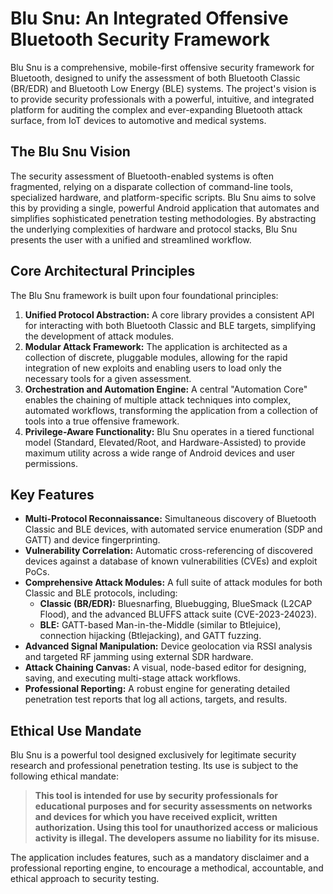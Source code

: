 # Blu Snu: An Integrated Offensive Bluetooth Security Framework

Blu Snu is a comprehensive, mobile-first offensive security framework for Bluetooth, designed to unify the assessment of both Bluetooth Classic (BR/EDR) and Bluetooth Low Energy (BLE) systems. The project's vision is to provide security professionals with a powerful, intuitive, and integrated platform for auditing the complex and ever-expanding Bluetooth attack surface, from IoT devices to automotive and medical systems.

## The Blu Snu Vision

The security assessment of Bluetooth-enabled systems is often fragmented, relying on a disparate collection of command-line tools, specialized hardware, and platform-specific scripts. Blu Snu aims to solve this by providing a single, powerful Android application that automates and simplifies sophisticated penetration testing methodologies. By abstracting the underlying complexities of hardware and protocol stacks, Blu Snu presents the user with a unified and streamlined workflow.

## Core Architectural Principles

The Blu Snu framework is built upon four foundational principles:

1.  **Unified Protocol Abstraction:** A core library provides a consistent API for interacting with both Bluetooth Classic and BLE targets, simplifying the development of attack modules.
2.  **Modular Attack Framework:** The application is architected as a collection of discrete, pluggable modules, allowing for the rapid integration of new exploits and enabling users to load only the necessary tools for a given assessment.
3.  **Orchestration and Automation Engine:** A central "Automation Core" enables the chaining of multiple attack techniques into complex, automated workflows, transforming the application from a collection of tools into a true offensive framework.
4.  **Privilege-Aware Functionality:** Blu Snu operates in a tiered functional model (Standard, Elevated/Root, and Hardware-Assisted) to provide maximum utility across a wide range of Android devices and user permissions.

## Key Features

*   **Multi-Protocol Reconnaissance:** Simultaneous discovery of Bluetooth Classic and BLE devices, with automated service enumeration (SDP and GATT) and device fingerprinting.
*   **Vulnerability Correlation:** Automatic cross-referencing of discovered devices against a database of known vulnerabilities (CVEs) and exploit PoCs.
*   **Comprehensive Attack Modules:** A full suite of attack modules for both Classic and BLE protocols, including:
    *   **Classic (BR/EDR):** Bluesnarfing, Bluebugging, BlueSmack (L2CAP Flood), and the advanced BLUFFS attack suite (CVE-2023-24023).
    *   **BLE:** GATT-based Man-in-the-Middle (similar to Btlejuice), connection hijacking (Btlejacking), and GATT fuzzing.
*   **Advanced Signal Manipulation:** Device geolocation via RSSI analysis and targeted RF jamming using external SDR hardware.
*   **Attack Chaining Canvas:** A visual, node-based editor for designing, saving, and executing multi-stage attack workflows.
*   **Professional Reporting:** A robust engine for generating detailed penetration test reports that log all actions, targets, and results.

## Ethical Use Mandate

Blu Snu is a powerful tool designed exclusively for legitimate security research and professional penetration testing. Its use is subject to the following ethical mandate:

> **This tool is intended for use by security professionals for educational purposes and for security assessments on networks and devices for which you have received explicit, written authorization. Using this tool for unauthorized access or malicious activity is illegal. The developers assume no liability for its misuse.**

The application includes features, such as a mandatory disclaimer and a professional reporting engine, to encourage a methodical, accountable, and ethical approach to security testing.